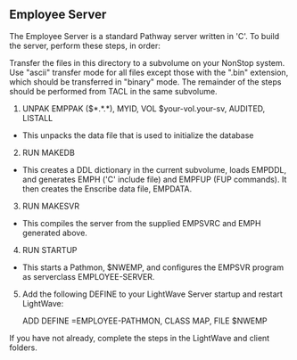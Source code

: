Employee Server
---------------

The Employee Server is a standard Pathway server written in 'C'. To build the server, perform these steps, in order:

Transfer the files in this directory to a subvolume on your NonStop system. Use "ascii" transfer mode for all files except those with the ".bin" extension, which should be transferred in "binary" mode. The remainder of the steps should be performed from TACL in the same subvolume.

1. UNPAK EMPPAK ($\*.\*.\*), MYID, VOL $your-vol.your-sv, AUDITED, LISTALL
  * This unpacks the data file that is used to initialize the database
  
2. RUN MAKEDB
  * This creates a DDL dictionary in the current subvolume, loads EMPDDL, and generates EMPH ('C' include file) and EMPFUP (FUP commands). It then creates the Enscribe data file, EMPDATA.
  
3. RUN MAKESVR
  * This compiles the server from the supplied EMPSVRC and EMPH generated above.
  
4. RUN STARTUP
  * This starts a Pathmon, $NWEMP, and configures the EMPSVR program as serverclass EMPLOYEE-SERVER. 
  
5. Add the following DEFINE to your LightWave Server startup and restart LightWave:

   ADD DEFINE =EMPLOYEE-PATHMON, CLASS MAP, FILE $NWEMP
  
  
If you have not already, complete the steps in the LightWave and client folders.
